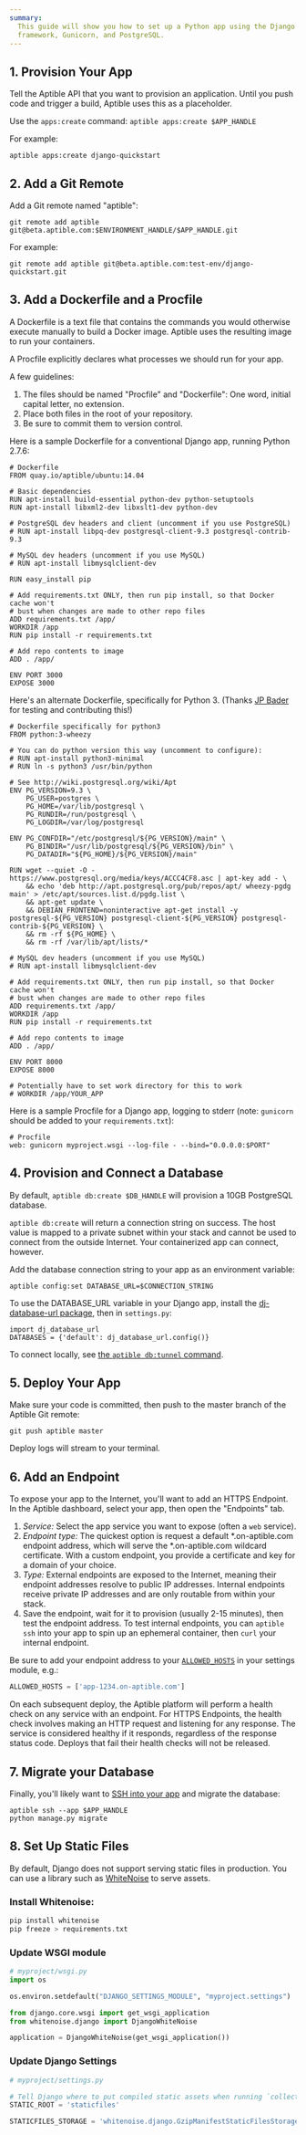 ```yaml
---
summary:
  This guide will show you how to set up a Python app using the Django
  framework, Gunicorn, and PostgreSQL.
---
```


## 1. Provision Your App

Tell the Aptible API that you want to provision an application. Until you push code and trigger a build, Aptible uses this as a placeholder.

Use the `apps:create` command: `aptible apps:create $APP_HANDLE`

For example:

    aptible apps:create django-quickstart

## 2. Add a Git Remote

Add a Git remote named "aptible":

    git remote add aptible git@beta.aptible.com:$ENVIRONMENT_HANDLE/$APP_HANDLE.git

For example:

    git remote add aptible git@beta.aptible.com:test-env/django-quickstart.git

## 3. Add a Dockerfile and a Procfile

A Dockerfile is a text file that contains the commands you would otherwise execute manually to build a Docker image. Aptible uses the resulting image to run your containers.

A Procfile explicitly declares what processes we should run for your app.

A few guidelines:

1. The files should be named "Procfile" and "Dockerfile": One word, initial capital letter, no extension.
2. Place both files in the root of your repository.
3. Be sure to commit them to version control.

Here is a sample Dockerfile for a conventional Django app, running Python 2.7.6:

    # Dockerfile
    FROM quay.io/aptible/ubuntu:14.04

    # Basic dependencies
    RUN apt-install build-essential python-dev python-setuptools
    RUN apt-install libxml2-dev libxslt1-dev python-dev

    # PostgreSQL dev headers and client (uncomment if you use PostgreSQL)
    # RUN apt-install libpq-dev postgresql-client-9.3 postgresql-contrib-9.3

    # MySQL dev headers (uncomment if you use MySQL)
    # RUN apt-install libmysqlclient-dev

    RUN easy_install pip

    # Add requirements.txt ONLY, then run pip install, so that Docker cache won't
    # bust when changes are made to other repo files
    ADD requirements.txt /app/
    WORKDIR /app
    RUN pip install -r requirements.txt

    # Add repo contents to image
    ADD . /app/

    ENV PORT 3000
    EXPOSE 3000

Here's an alternate Dockerfile, specifically for Python 3. (Thanks [JP Bader](https://github.com/lordB8r) for testing and contributing this!)

    # Dockerfile specifically for python3
    FROM python:3-wheezy

    # You can do python version this way (uncomment to configure):
    # RUN apt-install python3-minimal
    # RUN ln -s python3 /usr/bin/python

    # See http://wiki.postgresql.org/wiki/Apt
    ENV PG_VERSION=9.3 \
        PG_USER=postgres \
        PG_HOME=/var/lib/postgresql \
        PG_RUNDIR=/run/postgresql \
        PG_LOGDIR=/var/log/postgresql

    ENV PG_CONFDIR="/etc/postgresql/${PG_VERSION}/main" \
        PG_BINDIR="/usr/lib/postgresql/${PG_VERSION}/bin" \
        PG_DATADIR="${PG_HOME}/${PG_VERSION}/main"

    RUN wget --quiet -O - https://www.postgresql.org/media/keys/ACCC4CF8.asc | apt-key add - \
        && echo 'deb http://apt.postgresql.org/pub/repos/apt/ wheezy-pgdg main' > /etc/apt/sources.list.d/pgdg.list \
        && apt-get update \
        && DEBIAN_FRONTEND=noninteractive apt-get install -y postgresql-${PG_VERSION} postgresql-client-${PG_VERSION} postgresql-contrib-${PG_VERSION} \
        && rm -rf ${PG_HOME} \
        && rm -rf /var/lib/apt/lists/*

    # MySQL dev headers (uncomment if you use MySQL)
    # RUN apt-install libmysqlclient-dev

    # Add requirements.txt ONLY, then run pip install, so that Docker cache won't
    # bust when changes are made to other repo files
    ADD requirements.txt /app/
    WORKDIR /app
    RUN pip install -r requirements.txt

    # Add repo contents to image
    ADD . /app/

    ENV PORT 8000
    EXPOSE 8000

    # Potentially have to set work directory for this to work
    # WORKDIR /app/YOUR_APP


Here is a sample Procfile for a Django app, logging to stderr (note: `gunicorn` should be added to your `requirements.txt`):

    # Procfile
    web: gunicorn myproject.wsgi --log-file - --bind="0.0.0.0:$PORT"

## 4. Provision and Connect a Database

By default, `aptible db:create $DB_HANDLE` will provision a 10GB PostgreSQL database.

`aptible db:create` will return a connection string on success. The host value is mapped to a private subnet within your stack and cannot be used to connect from the outside Internet. Your containerized app can connect, however.

Add the database connection string to your app as an environment variable:

    aptible config:set DATABASE_URL=$CONNECTION_STRING

To use the DATABASE_URL variable in your Django app, install the [dj-database-url package](https://warehouse.python.org/project/dj-database-url/), then in `settings.py`:

    import dj_database_url
    DATABASES = {'default': dj_database_url.config()}

To connect locally, see [the `aptible db:tunnel` command](/support/topics/cli/how-to-connect-to-database-from-outside/).

## 5. Deploy Your App

Make sure your code is committed, then push to the master branch of the Aptible Git remote:

    git push aptible master

Deploy logs will stream to your terminal.

## 6. Add an Endpoint

To expose your app to the Internet, you'll want to add an HTTPS Endpoint. In the Aptible dashboard, select your app, then open the "Endpoints" tab.

1. *Service:* Select the app service you want to expose (often a `web` service).
2. *Endpoint type:* The quickest option is request a default *.on-aptible.com endpoint address, which will serve the *.on-aptible.com wildcard certificate. With a custom endpoint, you provide a certificate and key for a domain of your choice.
3. *Type:* External endpoints are exposed to the Internet, meaning their endpoint addresses resolve to public IP addresses. Internal endpoints receive private IP addresses and are only routable from within your stack.
4. Save the endpoint, wait for it to provision (usually 2-15 minutes), then test the endpoint address. To test internal endpoints, you can `aptible ssh`
 into your app to spin up an ephemeral container, then `curl` your internal endpoint.

Be sure to add your endpoint address to your [`ALLOWED_HOSTS`](https://docs.djangoproject.com/en/1.8/ref/settings/#allowed-hosts) in your settings module, e.g.:

```python
ALLOWED_HOSTS = ['app-1234.on-aptible.com']
```

On each subsequent deploy, the Aptible platform will perform a health check on any service with an endpoint. For HTTPS Endpoints, the health check involves making an HTTP request and listening for any response. The service is considered healthy if it responds, regardless of the response status code. Deploys that fail their health checks will not be released.

## 7. Migrate your Database

Finally, you'll likely want to [SSH into your app](https://support.aptible.com/support/topics/cli/how-to-ssh-into-app/) and migrate the database:

    aptible ssh --app $APP_HANDLE
    python manage.py migrate

## 8. Set Up Static Files

By default, Django does not support serving static files in production. You can use a library such as [WhiteNoise](https://warehouse.python.org/project/whitenoise/) to serve assets.

### Install Whitenoise:

```bash
pip install whitenoise
pip freeze > requirements.txt
```

### Update WSGI module

```python
# myproject/wsgi.py
import os

os.environ.setdefault("DJANGO_SETTINGS_MODULE", "myproject.settings")

from django.core.wsgi import get_wsgi_application
from whitenoise.django import DjangoWhiteNoise

application = DjangoWhiteNoise(get_wsgi_application())
```

### Update Django Settings

```python
# myproject/settings.py

# Tell Django where to put compiled static assets when running `collectstatic`
STATIC_ROOT = 'staticfiles'

STATICFILES_STORAGE = 'whitenoise.django.GzipManifestStaticFilesStorage'
```
